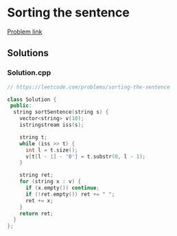 # Sorting the sentence

[Problem link](https://leetcode.com/problems/sorting-the-sentence)

## Solutions


### Solution.cpp
```cpp
// https://leetcode.com/problems/sorting-the-sentence

class Solution {
 public:
  string sortSentence(string s) {
    vector<string> v(10);
    istringstream iss(s);

    string t;
    while (iss >> t) {
      int l = t.size();
      v[t[l - 1] - '0'] = t.substr(0, l - 1);
    }

    string ret;
    for (string x : v) {
      if (x.empty()) continue;
      if (!ret.empty()) ret += " ";
      ret += x;
    }
    return ret;
  }
};
```